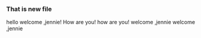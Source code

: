 ### That is new file
hello
welcome ,jennie!
How are you!
how are you!
welcome ,jennie
welcome ,jennie
